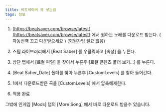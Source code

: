 ```yaml
---
title: 비트세이버 곡 넣는법
tags: 정보
---
```


1. [https://beatsaver.com/browse/latest](https://beatsaver.com/browse/latest) 에서 원하는 노래를 다운로드 받는다.  ( 자동번역 끄고 다운받으세요 ) (회원가입 필요 없음)

2. 스팀 라이브러리에서 [Beat Saber] 를 우클릭하고 [속성] 을 누른다.
3. 상단 탭에서 [로컬 파일] 을 찾아서 누른후 [로컬 콘텐츠 폴더 보기...] 를 누른다.
4. [Beat Saber_Date] 폴더를 찾아 누른후 [CustomLevels] 를 찾아 들어간다.
5. 1에서 다운로드받은 곡을 [CustomLevels] 에서 압축해제한다.
6. 적용 완료

그밖에 인게임 [Mods] 탭의 [More Song] 에서 바로 다운로드 받을수 있습니다.